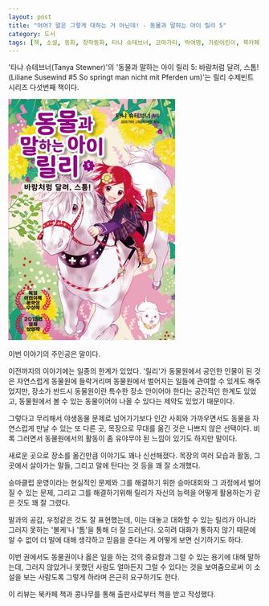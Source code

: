 ```yaml
---
layout: post
title: "어어? 말은 그렇게 대하는 거 아닌데! - 동물과 말하는 아이 릴리 5"
category: 도서
tags: [책, 소설, 동화, 창작동화, 타냐 슈테브너, 코마가타, 박여명, 가람어린이, 북카페 책과 콩나무, 서평]
---
```


'타냐 슈테브너(Tanya Stewner)'의
'동물과 말하는 아이 릴리 5: 바람처럼 달려, 스톰!(Liliane Susewind #5 So springt man nicht mit Pferden um)'는
릴리 수제빈트 시리즈 다섯번째 책이다.

![표지](/images/book/liliane-susewind-5-so-springt-man-nicht-mit-pferden-um-book-h480.jpg)

이번 이야기의 주인공은 말이다.

이전까지의 이야기에는 일종의 한계가 있었다.
'릴리'가 동물원에서 공인한 인물이 된 것은
자연스럽게 동물원에 들락거리며 동물원에서 벌어지는 일들에 관여할 수 있게도 해주었지만,
장소가 반드시 동물원이란 특수한 장소 안이어야 한다는 공간적인 한계도 있었고,
동물원에서 볼 수 있는 동물이어야 나올 수 있다는 제약도 있었기 때문이다.

그렇다고 무리해서 야생동물 문제로 넘어가기보다
인간 사회와 가까우면서도 동물을 자연스럽게 만날 수 있는 또 다른 곳,
목장으로 무대를 옮긴 것은 나쁘지 않은 선택이다.
비록 그러면서 동물원에서의 활동이 좀 유야무야 된 느낌이 있기도 하지만 말이다.

새로운 곳으로 장소를 옮긴만큼 이야기도 꽤나 신선해졌다.
목장의 여러 모습과 활동,
그 곳에서 살아가는 말들,
그리고 말에 탄다는 것 등을 꽤 잘 소개했다.

승마클럽 운영이라는 현실적인 문제와
그를 해결하기 위한 승마대회와 그 과정에서 벌어질 수 있는 문제,
그리고 그를 해결하기위해 릴리가 자신의 능력을 어떻게 활용하는가 같은 것도 꽤 잘 그렸다.

말과의 공감, 우정같은 것도 잘 표현했는데,
이는 대놓고 대화할 수 있는 릴리가 아니라
그러지 못하는 '볼케'나 '톰'을 통해 더 잘 드러난다.
오히려 대화가 통하지 않기 때문에 알 수 없어
더 말에 대해 생각하고 믿음을 준다는 게 어떻게 보면 신기하기도 하다.

이번 권에서도 동물권이나 옳은 일을 하는 것의 중요함과 그럴 수 있는 용기에 대해 말하는데,
그러지 않았거나 못했던 사람도 얼마든지 그럴 수 있다는 것을 보여줌으로써
이 소설을 보는 사람도록 그렇게 하라며 은근히 요구하기도 한다.



<div class="im im-info">
이 리뷰는 북카페 책과 콩나무를 통해 출판사로부터 책을 받고 작성했다.
</div>
